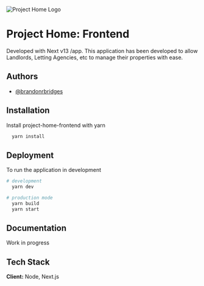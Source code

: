 ![Project Home Logo](https://project-home-bucket.s3.eu-west-2.amazonaws.com/logo_icon_text.svg?response-content-disposition=inline&X-Amz-Security-Token=IQoJb3JpZ2luX2VjEA0aCWV1LXdlc3QtMiJIMEYCIQCTD6pTCIBU3gyYZV5JIaOeeFgJpSYed8EFixUfn5hpIgIhAPHKeVVb45kfSrNffhPgDiTh2nIZAHUPTVwGQ73Eq7BfKu0CCMb%2F%2F%2F%2F%2F%2F%2F%2F%2F%2FwEQABoMNDY1OTU2MDE3NTY2IgxG5jeFX%2F5yDim77y0qwQLj6Gl6k3rHV7TN8S2tvnJKlgRhphcS3N4IiqBClNSsMHPgQTEOC%2FRC2TSZbb5ts4%2BSw%2FlU7rmt6WC4mjdNnFuyeIMtUEK94v2SOuxphSZfqtOZoiWd%2BBSPD7Hgy7ARIO0gZK%2Bw7srLMFM489PMSj%2FxVI0ckxo4sozoxi7hgvPtqI7f3%2B5xxOElVM5C5NuQrnB3B0lLM%2FA85cEtP%2BXxA%2B025q%2B1bKwX4%2FIb91w88DUZ0HDxtjYEkkdwvWFveUL%2FcwPULc258oHqJflagVdSInAbn2UNChg2ZeNLiOBTZCOmVfqIq6DqaJIWn6B0jup1GmssXTRBlJBJ%2Frhp2c4ADHGPvvJV%2FW8VuYNpJ4JhmgEht7RuEQSE%2BpB26aymqdYlaZaqyGob5xo5fvoiy9PO0DWkn1MSnb9kCX2YIl2YTL6b4bMwi%2FCJpwY6sgJjg%2Fjjr%2Bt6vD3dcHpQwowU%2BtkbDMp3%2FwZuLmPKq9W1NFGRqIH5hPwIN%2FJtwEeCG5PC7091H62ALAw17pYCzzW7%2F1C8qLS950vDMQpn2HPGn98hHBAhiMceKbCw7iImuiK47Buvryna3%2BGh0B7pfaHscGsSwp%2BVw6HHlB%2B5hbYCb32DT5lvvj5hkggZ1hWEH2f3tCXInHnYybKWrS0K7ExnqQTsPoKeEIN4wE3XpS5aQeFGjxbEfH5XIh%2B8v1nX4ulbExlEjMxLoS2mOkFkcBEwBwpyWBKt8Eq3jLf2UMlGjrZwHrzWZQpCA1YKUetTpmEYAUDoCeUtwn8dW%2BDNeemYqtsY8oEv8yt%2FT7nhbhvhvipENmvZXutDMPCQ%2BKvQkjHNMjo%2BRi9mBsie6LGfq1zJju8%3D&X-Amz-Algorithm=AWS4-HMAC-SHA256&X-Amz-Date=20230820T203907Z&X-Amz-SignedHeaders=host&X-Amz-Expires=300&X-Amz-Credential=ASIAWY7JESWPJSMS577V%2F20230820%2Feu-west-2%2Fs3%2Faws4_request&X-Amz-Signature=e219839921600f2bc1dd7632b54cf203827abe9ca34ea2171c320f4038c6cafd)

# Project Home: Frontend

Developed with Next v13 /app. This application has been developed to allow Landlords, Letting Agencies, etc to manage their properties with ease.

## Authors

- [@brandonrbridges](https://www.github.com/brandonrbridges)

## Installation

Install project-home-frontend with yarn

```bash
  yarn install
```

## Deployment

To run the application in development

```bash
# development
  yarn dev

# production mode
  yarn build
  yarn start
```

## Documentation

Work in progress

## Tech Stack

**Client:** Node, Next.js
